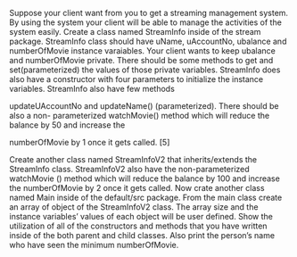 Suppose your client want from you to get a streaming management system. By using the system
your client will be able to manage the activities of the system easily.
Create a class named StreamInfo inside of the stream package. StreamInfo class should have
uName, uAccountNo, ubalance and numberOfMovie instance varaiables. Your client wants to
keep ubalance and numberOfMovie private. There should be some methods to get and
set(parameterized) the values of those private variables. StreamInfo does also have a constructor
with four parameters to initialize the instance variables. StreamInfo also have few methods

updateUAccountNo and updateName() (parameterized). There should be also a non-
parameterized watchMovie() method which will reduce the balance by 50 and increase the

numberOfMovie by 1 once it gets called. [5]


Create another class named StreamInfoV2 that inherits/extends the StreamInfo class.
StreamInfoV2 also have the non-parameterized watchMovie () method which will reduce the
balance by 100 and increase the numberOfMovie by 2 once it gets called.
Now crate another class named Main inside of the default/src package. From the main class create
an array of object of the StreamInfoV2 class. The array size and the instance variables’ values of
each object will be user defined. Show the utilization of all of the constructors and methods that
you have written inside of the both parent and child classes. Also print the person’s name who
have seen the minimum numberOfMovie.
